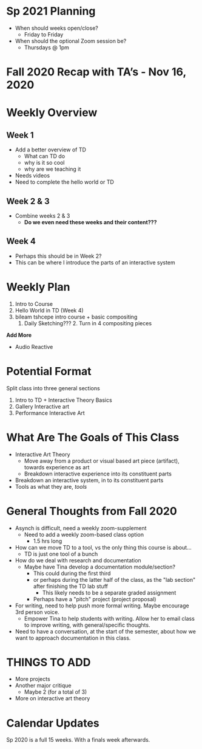 # Sp 2021 Planning

- When should weeks open/close?
	- Friday to Friday
- When should the optional Zoom session be?
	- Thursdays @ 1pm




# Fall 2020 Recap with TA’s - Nov 16, 2020

# Weekly Overview

## Week 1
- Add a better overview of TD
	- What can TD do
	- why is it so cool
	- why are we teaching it
- Needs videos
- Need to complete the hello world or TD

## Week 2 & 3
- Combine weeks 2 & 3
	- **Do we even need these weeks and their content???**

## Week 4
- Perhaps this should be in Week 2?
- This can be where I introduce the parts of an interactive system

# Weekly Plan

1. Intro to Course
2. Hello World in TD (Week 4)
3. bileam tshcepe intro course + basic compositing
	1. Daily Sketching???
		2. Turn in 4 compositing pieces

**Add More**

- Audio Reactive



# Potential Format

Split class into three general sections

1. Intro to TD + Interactive Theory Basics
2. Gallery Interactive art
3. Performance Interactive Art




# What Are The Goals of This Class

- Interactive Art Theory
	- Move away from a product or visual based art piece (artifact), towards experience as art
	- Breakdown interactive experience into its constituent parts
- Breakdown an interactive system, in to its constituent parts
- Tools as what they are, _tools_



# General Thoughts from Fall 2020

- Asynch is difficult, need a weekly zoom-supplement
	- Need to add a weekly zoom-based class option
		- 1.5 hrs long
- How can we move TD to a tool, vs the only thing this course is about...
	- TD is just one tool of a bunch
- How do we deal with research and documentation
	- Maybe have Tina develop a documentation module/section?
		- This could during the first third
		- or perhaps during the latter half of the class, as the "lab section" after finishing the TD lab stuff
			- This likely needs to be a separate graded assignment
		- Perhaps have a "pitch" project (project proposal)
- For writing, need to help push more formal writing. Maybe encourage 3rd person voice.
	- Empower Tina to help students with writing. Allow her to email class to improve writing, with general/specific thoughts.
- Need to have a conversation, at the start of the semester, about how we want to approach documentation in this class.

# THINGS TO ADD
- More projects
- Another major critique
	- Maybe 2 (for a total of 3)
- More on interactive art theory




# Calendar Updates

Sp 2020 is a full 15 weeks. With a finals week afterwards.

